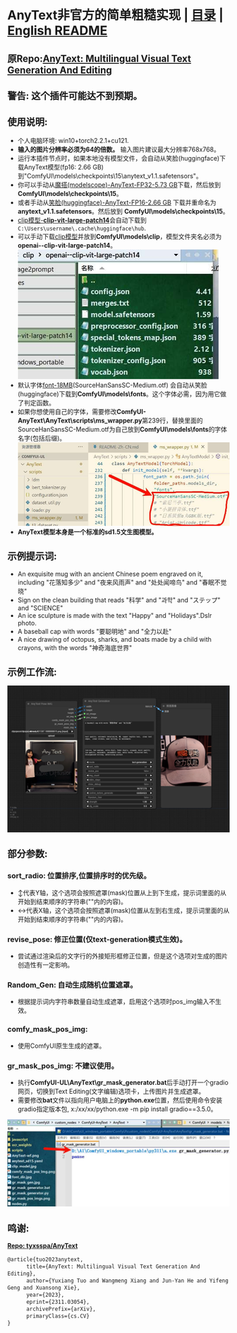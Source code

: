 # AnyText非官方的简单粗糙实现  |  [目录](../README.md)  |  [English README](./README.md)

## 原Repo:[AnyText: Multilingual Visual Text Generation And Editing](https://github.com/tyxsspa/AnyText)

## 警告: 这个插件可能达不到预期。

## 使用说明:

- 个人电脑环境: win10+torch2.2.1+cu121.
- **输入的图片分辨率必须为64的倍数。** 输入图片建议最大分辨率768x768。
- 运行本插件节点时，如果本地没有模型文件，会自动从笑脸(huggingface)下载AnyText模型(fp16: 2.66 GB)到"ComfyUI\models\checkpoints\15\anytext_v1.1.safetensors"。
- 你可以手动从[魔搭(modelscope)-AnyText-FP32-5.73 GB](https://modelscope.cn/models/iic/cv_anytext_text_generation_editing/file/view/master?fileName=anytext_v1.1.ckpt&status=2)下载，然后放到**ComfyUI\models\checkpoints\15**。
- 或者手动从[笑脸(huggingface)-AnyText-FP16-2.66 GB](https://huggingface.co/Sanster/AnyText/blob/main/pytorch_model.fp16.safetensors) 下载并重命名为**anytext_v1.1.safetensors**。然后放到 **ComfyUI\models\checkpoints\15**。
- [clip模型-**clip-vit-large-patch14**](https://huggingface.co/openai/clip-vit-large-patch14)会自动下载到 `C:\Users\username\.cache\huggingface\hub`.
- 可以手动下载[clip模型](https://huggingface.co/openai/clip-vit-large-patch14)并放到**ComfyUI\models\clip**，模型文件夹名必须为**openai--clip-vit-large-patch14**。
![](./assets/clip_model.jpg)
- 默认字体[font-18MB](https://huggingface.co/Sanster/AnyText/blob/main/SourceHanSansSC-Medium.otf)(SourceHanSansSC-Medium.otf) 会自动从笑脸(huggingface)下载到**ComfyUI\models\fonts**。这个字体必需，因为用它做了判定函数。
- 如果你想使用自己的字体，需要修改**ComfyUI-AnyText\AnyText\scripts\ms_wrapper.py**第239行，替换里面的SourceHanSansSC-Medium.otf为自己放到**ComfyUI\models\fonts**的字体名字(包括后缀)。
![](./assets/font_dir.jpg)
- **AnyText模型本身是一个标准的sd1.5文生图模型。**

## 示例提示词:

- An exquisite mug with an ancient Chinese poem engraved on it, including  "花落知多少" and "夜来风雨声" and "处处闻啼鸟" and "春眠不觉晓"
- Sign on the clean building that reads "科学" and "과학"  and "ステップ" and "SCIENCE"
- An ice sculpture is made with the text "Happy" and "Holidays".Dslr photo.
- A baseball cap with words "要聪明地" and "全力以赴"
- A nice drawing of octopus, sharks, and boats made by a child with crayons, with the words "神奇海底世界"

## 示例工作流:

![workflow](./assets/AnyText-wf.png)

## 部分参数:

### sort_radio: 位置排序,位置排序时的优先级。

- ↕代表Y轴，这个选项会按照遮罩(mask)位置从上到下生成，提示词里面的从开始到结束顺序的字符串(""内的内容)。
- ↔代表X轴，这个选项会按照遮罩(mask)位置从左到右生成，提示词里面的从开始到结束顺序的字符串(""内的内容)。

### revise_pose: 修正位置(仅text-generation模式生效)。

- 尝试通过渲染后的文字行的外接矩形框修正位置，但是这个选项对生成的图片创造性有一定影响。

### Random_Gen: 自动生成随机位置遮罩。

- 根据提示词内字符串数量自动生成遮罩，启用这个选项时pos_img输入不生效。

### comfy_mask_pos_img:

- 使用ComfyUI原生生成的遮罩。

### gr_mask_pos_img: 不建议使用。

- 执行**ComfyUI-UL\AnyText\gr_mask_generator.bat**后手动打开一个gradio网页，切换到Text Editing(文字编辑)选项卡，上传图片并生成遮罩。
- 需要修改**bat**文件以指向用户电脑上的**python.exe**位置，然后使用命令安装gradio指定版本包, x:/xx/xx/python.exe -m pip install gradio==3.5.0。

![](./assets/gr_mask_gen.jpg)

## 鸣谢:

**[Repo: tyxsspa/AnyText](https://github.com/tyxsspa/AnyText)**

```
@article{tuo2023anytext,
      title={AnyText: Multilingual Visual Text Generation And Editing}, 
      author={Yuxiang Tuo and Wangmeng Xiang and Jun-Yan He and Yifeng Geng and Xuansong Xie},
      year={2023},
      eprint={2311.03054},
      archivePrefix={arXiv},
      primaryClass={cs.CV}
}
```
